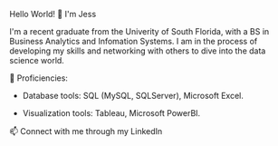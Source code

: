 Hello World! 👋 I'm Jess

I'm a recent graduate from the Univerity of South Florida, with a BS in Business Analytics and Infomation Systems. I am in the process of developing my skills and networking with others to dive into the data science world. 

 🔭 Proficiencies:

- Database tools: SQL (MySQL, SQLServer), Microsoft Excel.

- Visualization tools: Tableau, Microsoft PowerBI.

 📫 Connect with me through my LinkedIn

